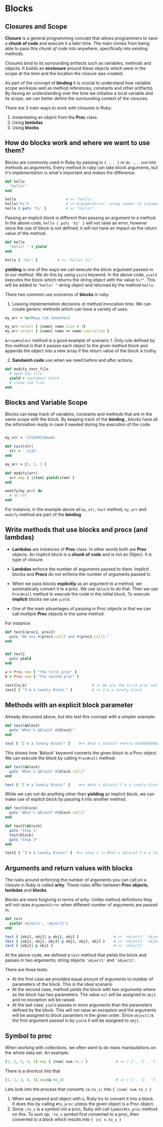 # Blocks

## Closures and Scope

**Closure** is a general programming concept that allows programmers to save a **chunk of code** and execute it a later time. The main comes from being able to pass this *chunk of code* into anywhere, specifically into existing methods.

Closures bind to its surrounding artifacts such as variables, methods and objects. It builds an **enclosure** around these objects which were in the scope at the time and the location the closure was created.

As part of the concept of **binding** it is crucial to understand how variable scope works(as well as method references, constants and other artifacts). By having an understanding over the time we initialise a local variable and its scope, we can better define the surrounding context of the closures.

There are 3 main ways to work with closures in Ruby:

1. Instantiating an object from the **Proc** class.
2. Using **lambdas**
3. Using **blocks**

## How do blocks work and where we want to use them?

Blocks are commonly used in Ruby by passing in `{ ... }` or `do ... end` into methods as arguments. Every method in ruby can take block arguments, but it's implementation is what's important and makes the difference.

```ruby
def hello
  "hello!"
end

hello                       # => "hello!"
hello("hi")                 # => ArgumentError: wrong number of arguments (1 for 0)
hello { puts 'hi' }         # => "hello!"
```
Passing an implicit block is different than passing an argument to a method. In the above code, `hello { puts 'hi' }` will not raise an error, however since the use of block is not defined, it will not have an impact on the return value of the method.

```ruby
def hello
  "hello! " + yield
end

hello { 'hi!' }         # => "hello! hi!"
```
**yielding** is one of the ways we can execute the block argument passed-in to our method. We do this by using `yield` keyword. In the above code, `yield` executes the block which returns the string object with the value `hi!"`. This will be added to `"hello! "` string object and returned by the method `hello`.

There two common use scenarios of **blocks** in ruby.

1. Leaving implementation decisions ot method invocation time. We can create generic methods which can have a variety of uses.

```ruby
my_arr = %w(Moya tim Jonathan)

my_arr.select { |name| name.size > 3}
my_arr.select { |name| name == name.capitalize }
```
`Array#select` method is a good example of scenario 1. Only rule defined by this method is that it passes each object to the given method block and appends the object into a new array if the return value of the block is truthy.

2. **Sandwich code** use when we need before and after actions.

```ruby
def modify_text_file
  # open the file
  yield # implement block
  # close the file
end
```

## Blocks and Variable Scope

Blocks can keep track of variables, constants and methods that are in the same scope with the block. By keeping track of the **binding** , blocks have all the information ready in case it needed during the execution of the code.

```ruby

my_str = '231249120awds'

def test(str)
  str + '.1132'
end

my_arr = [1, 2, 3 ]

def modify(arr)
  arr.map { |item| yield(item) }
end

modify(my_arr) do
  # do sth
end
```
For instance, in the example above all `my_str`, `test` method, `my_arr` and `modify` method are part of the **binding**

## Write methods that use blocks and procs (and lambdas)

  * **Lambdas** are instances of **Proc** class. In other words both are **Proc** objects. An implicit block is a **chunk of code** and is not an Object. It is type of closure.

  * **Lambdas** enforce the number of arguments passed to them. Implicit blocks and **Procs** do not enforce the number of arguments passed in.

  * When we pass blocks **explicitly** as an argument to a method, we automatically convert it to a proc. We use `&block` to do that. Then we use `Proc#call` method to execute the code in the initial block. To execute **implicit** blocks we use `yield`.

  * One of the main advantages of passing in Proc objects is that we can call multiple **Proc** objects in the same method.

For instance:
```ruby
def test1(proc1, proc2)
  puts "We are #{proc1.call} and #{proc2.call}."
end


def test2
  puts yield
end

a = Proc.new { "the first proc" }
b = Proc.new { "the second proc" }

test1(a,b)                              # => We are the first proc and the second proc.
test2 { "I'm a lonely block." }         # => I'm a lonely block.
```
## Methods with an explicit block parameter

Already discussed above, but lets test this concept with a simpler example:

```ruby
def test(&block)
  puts "What's &block? #{block}"
end

test { "I'm a lonely block!" }    #=> What's &block? #<Proc:0x000000000231cf98...>
```
This shows how '&block' keyword converts the given block to a Proc object. We can execute the block by calling `Proc#call` method:

```ruby
def test(&block)
  puts "What's &block? #{block.call}"
end

test { "I'm a lonely block!" }    #=> What's &block? I'm a lonely block!
```
While we can not do anything other than **yielding** an implicit block, we can make use of explicit block by passing it into another method.

```ruby
def test(block)
  puts "What's &block? #{block.call}"
end

def test2(&block)
  puts "Step 1"
  test(block)
  puts "Step 3"
end

test2 { "I'm a lonely block!" }  #=> Step 1 \n What's &block? I'm a lonely block! \n Step 3

```

## Arguments and return values with blocks

The rules around enforcing the number of arguments you can call on a closure in Ruby is called **arity**. These rules differ between **Proc objects**, **lambdas** and **blocks**.

Blocks are more forgiving in terms of arity. Unlike method definitions they will not raise `ArgumentError` when different number of arguments are passed in.

```ruby
def test
  yield('object1', 'object2')
end

test { |obj1, obj2| p obj1, obj2 }                # => 'object1' 'object2'
test { |obj1, obj2, obj3| p obj1, obj2, obj3 }    # => 'object1' 'object2' nil
test { |obj1| p obj1 }                            # => 'object1'
```
At the above code, we defined a `test` method that yields the block and passes in two arguments; string objects `'object1'` and `'object2'`.

There are three tests:
  * At the first case we provided equal amount of arguments to number of parameters of the block. This is the ideal scenario
  * At the second case, method yields the block with two arguments where as the block has two parameters. The value `nil` will be assigned to `obj3` and no exception will be raised.
  * At the last case, `yield` passes in more arguments than the parameters defined by the block. This will not raise an exception and the arguments will be assigned to block paramters in the given order. Since `object1` is the first argument passed in by `yield` it will be assigned to `obj1`.

## Symbol to proc

When working with collections, we often want to do mass manipulations on the whole data set. An example:

```ruby
[1, 2, 3, 4, 5].map { |num| num.to_s }             # => ['1', '2', '3', '4', '5']
```
There is a shortcut into that
```ruby
[1, 2, 3, 4, 5].map(&:to_s)                        # => ['1', '2', '3', '4', '5']
```
Lets look into the process that converts `(&:to_s)` into `{ |num| num.to_s }`
1. When we prepend and object with `&`, Ruby try to convert it into a block. It does this by calling `#to_proc` unless the given object is a Proc object.
2. Since `:to_s` is a symbol not a proc, Ruby will call `Symbol#to_proc` method on this.
To sum up, `:to_s` symbol first converted to a proc, then converted to a block which results into `{ |n| n.to_s }`
